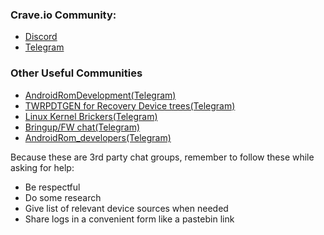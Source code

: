 ### Crave.io Community:
- [Discord](https://discord.crave.io)
- [Telegram](https://t.me/ROM_builders)

### Other Useful Communities
- [AndroidRomDevelopment(Telegram)](https://t.me/alaskalinuxuser_romdevelopment)
- [TWRPDTGEN for Recovery Device trees(Telegram)](https://t.me/twrpdtgen_group)
- [Linux Kernel Brickers(Telegram)](https://t.me/LinuxKernelNewbies)
- [Bringup/FW chat(Telegram)](https://t.me/androidbringup)
- [AndroidRom_developers(Telegram)](https://t.me/bestandroiddevs)

Because these are 3rd party chat groups, remember to follow these while asking for help:
- Be respectful
- Do some research
- Give list of relevant device sources when needed
- Share logs in a convenient form like a pastebin link
